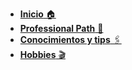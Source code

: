 <!-- markdownlint-disable-next-line MD041 -->
- [**Inicio** 🏠](/README.md)
- [**Professional Path** 🚏](/path/README.md)
- [**Conocimientos y tips** 🖇️](/skills/README.md)
- [**Hobbies** 🎬](/hobbies/README.md)
